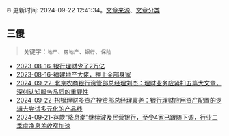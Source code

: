 :alarm_clock: 更新时间: 2024-09-22 12:41:34。[文章来源](/README.md)、[文章分类](/TAGS.md)

## 三傻


> 关键字：`地产`、`房地产`、`银行`、`保险`



- [2023-08-16-银行理财少了2万亿](https://www.aicaijing.com.cn/article/18565) 
- [2023-08-16-福建地产大佬，押上全部身家](https://www.aicaijing.com.cn/article/18567) 
- [2024-09-22-北京农商银行资管部总经理刘杰：理财业务应紧扣五篇大文章，深刻认知服务品质的重要性](https://www.cls.cn/detail/1805297) 
- [2024-09-22-招银理财多资产投资部总经理袁尧：银行理财应用资产配置的逻辑去尝试多元化的产品线](https://www.cls.cn/detail/1805295) 
- [2024-09-21-存款“降息潮”继续波及民营银行，至少4家已跟随下调，行业二季度净息差收窄加速](https://www.cls.cn/detail/1805011) 
